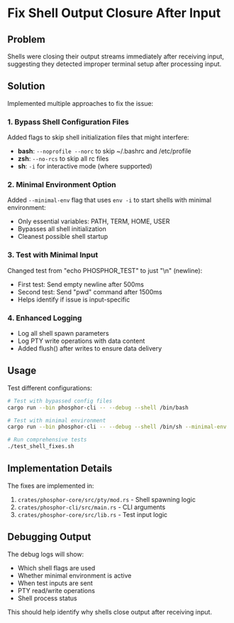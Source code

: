 # Fix Shell Output Closure After Input

## Problem
Shells were closing their output streams immediately after receiving input, suggesting they detected improper terminal setup after processing input.

## Solution
Implemented multiple approaches to fix the issue:

### 1. Bypass Shell Configuration Files
Added flags to skip shell initialization files that might interfere:
- **bash**: `--noprofile --norc` to skip ~/.bashrc and /etc/profile
- **zsh**: `--no-rcs` to skip all rc files
- **sh**: `-i` for interactive mode (where supported)

### 2. Minimal Environment Option
Added `--minimal-env` flag that uses `env -i` to start shells with minimal environment:
- Only essential variables: PATH, TERM, HOME, USER
- Bypasses all shell initialization
- Cleanest possible shell startup

### 3. Test with Minimal Input
Changed test from "echo PHOSPHOR_TEST" to just "\n" (newline):
- First test: Send empty newline after 500ms
- Second test: Send "pwd" command after 1500ms
- Helps identify if issue is input-specific

### 4. Enhanced Logging
- Log all shell spawn parameters
- Log PTY write operations with data content
- Added flush() after writes to ensure data delivery

## Usage

Test different configurations:
```bash
# Test with bypassed config files
cargo run --bin phosphor-cli -- --debug --shell /bin/bash

# Test with minimal environment
cargo run --bin phosphor-cli -- --debug --shell /bin/sh --minimal-env

# Run comprehensive tests
./test_shell_fixes.sh
```

## Implementation Details

The fixes are implemented in:
1. `crates/phosphor-core/src/pty/mod.rs` - Shell spawning logic
2. `crates/phosphor-cli/src/main.rs` - CLI arguments
3. `crates/phosphor-core/src/lib.rs` - Test input logic

## Debugging Output
The debug logs will show:
- Which shell flags are used
- Whether minimal environment is active
- When test inputs are sent
- PTY read/write operations
- Shell process status

This should help identify why shells close output after receiving input.